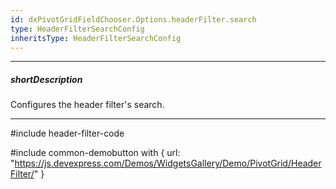 ```yaml
---
id: dxPivotGridFieldChooser.Options.headerFilter.search
type: HeaderFilterSearchConfig
inheritsType: HeaderFilterSearchConfig
---
```

---
##### shortDescription
Configures the header filter's search.

---
#include header-filter-code

#include common-demobutton with {
    url: "https://js.devexpress.com/Demos/WidgetsGallery/Demo/PivotGrid/HeaderFilter/"
}
